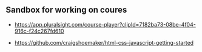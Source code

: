 ## Sandbox for working on coures
- https://app.pluralsight.com/course-player?clipId=7182ba73-08be-4f04-916c-f24c267fd610

- https://github.com/craigshoemaker/html-css-javascript-getting-started